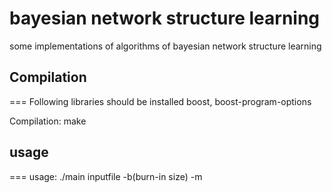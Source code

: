 # bayesian network structure learning
some implementations of algorithms of bayesian network structure learning

## Compilation
===
Following libraries should be installed
    boost, boost-program-options

Compilation:
    make

## usage
===
usage:
    ./main inputfile -b(burn-in size) -m


